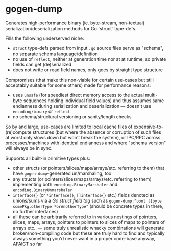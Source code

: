 # gogen-dump

Generates high-performance binary (ie. byte-stream, non-textual) serialization/deserialization methods for Go `struct´ type-defs.

Fills the following underserved niche:

- `struct` type-defs parsed from input `.go` source files serve as "schema", no separate schema language/definition
- no use of `reflect`, neither at generation time nor at at runtime, so private fields can get (de)serialized
- does not write or read field names, only goes by straight type structure

Compromises (that make this non-viable for certain use-cases but still acceptably suitable for some others) made for performance reasons:

- uses `unsafe` (for speediest direct memory access to the actual multi-byte sequences holding individual field values) and thus assumes same endianness during serialization and deserialization — doesn't use `encoding/binary` or `reflect`
- no schema/structural versioning or sanity/length checks

So by and large, use-cases are limited to local cache files of expensive-to-(re)compute structures (but where the absence or corruption of such files at worst only slows down but won't break the system), or IPC/RPC across processes/machines with identical endianness and where "schema version" will always be in sync.

Supports all built-in primitive types plus:

- other structs (or pointers/slices/maps/arrays/etc. referring to them) that have `gogen-dump`-generated un/marshaling, too
- any structs (or pointers/slices/maps/arrays/etc. referring to them) implementing both `encoding.BinaryMarshaler` and `encoding.BinaryUnmarshaler`
- `interface{}` (or `*interface{}`, `[]interface{}` etc.) fields denoted as unions/sums via a *Go struct field tag* such as `gogen-dump:"bool []byte somePkg.otherType *orAnotherType"` (should be concrete types in there, no further interfaces)
- all these can be arbitrarily referred to in various nestings of pointers, slices, maps, arrays, pointers to pointers to slices of maps to pointers of arrays etc.. — some truly unrealistic whacky combinations will generate broken/non-compiling code but these are truly hard to find and typically always something you'd never want in a proper code-base anyway, AFAICT so far
